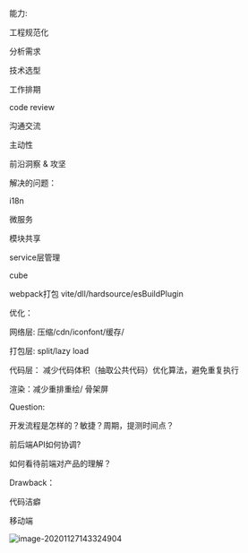 能力:

工程规范化

分析需求

技术选型

工作排期

code review

沟通交流

主动性

前沿洞察 & 攻坚

解决的问题：

i18n

微服务

模块共享

service层管理

cube

webpack打包 vite/dll/hardsource/esBuildPlugin

优化：

网络层: 压缩/cdn/iconfont/缓存/

打包层: split/lazy load

代码层： 减少代码体积（抽取公共代码）优化算法，避免重复执行

渲染：减少重排重绘/ 骨架屏

Question: 

开发流程是怎样的？敏捷？周期，提测时间点？

前后端API如何协调?

如何看待前端对产品的理解？

Drawback：

代码洁癖

移动端



![image-20201127143324904](https://kuimo-markdown-pic.oss-cn-hangzhou.aliyuncs.com/image-20201127143324904.png)

